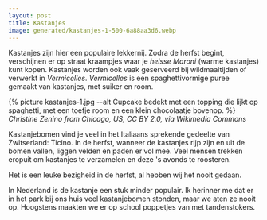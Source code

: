 ```yaml
---
layout: post
title: Kastanjes
image: generated/kastanjes-1-500-6a88aa3d6.webp
---
```


Kastanjes zijn hier een populaire lekkernij. Zodra de herfst begint, verschijnen er op straat kraampjes waar je _heisse Maroni_ (warme kastanjes) kunt kopen. Kastanjes worden ook vaak geserveerd bij wildmaaltijden of verwerkt in _Vermicelles_. _Vermicelles_ is een spaghettivormige puree gemaakt van kastanjes, met suiker en room.

{% picture kastanjes-1.jpg --alt Cupcake bedekt met een topping die lijkt op spaghetti, met een toefje room en een klein chocolaatje bovenop. %}
_Christine Zenino from Chicago, US, CC BY 2.0, via Wikimedia Commons_

Kastanjebomen vind je veel in het Italiaans sprekende gedeelte van Zwitserland: Ticino. In de herfst, wanneer de kastanjes rijp zijn en uit de bomen vallen, liggen velden en paden er vol mee. Veel mensen trekken eropuit om kastanjes te verzamelen en deze 's avonds te roosteren.

Het is een leuke bezigheid in de herfst, al hebben wij het nooit gedaan.

In Nederland is de kastanje een stuk minder populair. Ik herinner me dat er in het park bij ons huis veel kastanjebomen stonden, maar we aten ze nooit op. Hoogstens maakten we er op school poppetjes van met tandenstokers.
